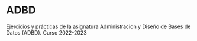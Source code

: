 # ADBD
Ejercicios y prácticas de la asignatura Administracion y Diseño de Bases de Datos (ADBD). Curso 2022-2023

